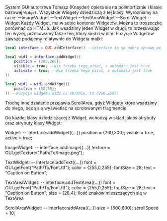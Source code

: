 System GUI autorstwa Tomasz (Knayder) opiera się na polimorfiźmie i klasie bazowej `Widget`. Wszystkie Widgety dziedziczą z tej klasy.
Wyróżniamy na razie:
--ImageWidget
--TextWidget
--TextAreaWidget
--ScrollWidget
--Widget
Każdy Widget, ma w sobie kontener Widgetów. Można to troszeczkę porównać do HTML'a. Jak wsadzimy jeden Widget w drugi, to przesuwając ten wyżej, przesuwamy także ten, który siedzi w nim. Pozycje Widgetów zawsze podajemy relatywnie do Widgeta matki:

```lua
local interface = GUI.addInterface() --interface to na dobrą sprawę po prostu Widget

local wid1 = interface:addWidget({
    position = {200,200};
    visible = true; --Nie trzeba tego pisać, z automatu jest true
    activate = true; --Nie trzeba tego pisać, z automatu jest true
})

local wid2 = wid1:addWidget({
    position = {50,50};
}) --Pozycja widgetu wid2 na ekranie, to {250,250};
```

Trochę inne działanie przejawia ScrollArea, gdyż Widgety które wsadzimy do niego, będą się wyświetlać na scrolowanym fragmencie.

Do każdej klasy dziedziczącej z Widget, wchodzą w sklad jakieś atrybuty oraz atrybuty klasy Widget:

Widget: -- interface:addWidget({...})
    position = {200,300};
    visible = true;
    active = true;

ImageWidget: -- interface:addImage({...})
    texture = GUI.getTexture("Path/To/Image.png");

TextWidget: -- interface:addText({...})
    font = GUI.getFont("Path/To/Font.ttf");
    color = {255,0,255};
    fontSize = 28;
    text = "Caption on Button";

TextAreaWidget: -- interface:addTextArea({...})
    font = GUI.getFont("Path/To/Font.ttf");
    color = {255,0,255};
    fontSize = 28;
    text = "Caption on Button";
    size = {28,4}; Ilość znaków mieszczących się w TextArea

ScrollAreaWidget: -- interface:addArea({...})
    size = {500,600};
    scrollSpeed = 10;

